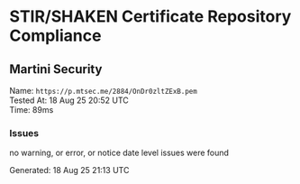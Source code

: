 # STIR/SHAKEN Certificate Repository Compliance

## Martini Security

Name: `https://p.mtsec.me/2884/OnDr0zltZExB.pem`\
Tested At: 18 Aug 25 20:52 UTC\
Time: 89ms

### Issues

no warning, or error, or notice date level issues were found

Generated: 18 Aug 25 21:13 UTC